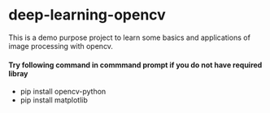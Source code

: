 # deep-learning-opencv

This is a demo purpose project to learn some basics and applications of 
image processing with opencv.

#### Try following command in commmand prompt if you do not have required libray
* pip install opencv-python
* pip install matplotlib

[My linkedin profile]: https://www.linkedin.com/in/sourav-debnath-3673a3128

